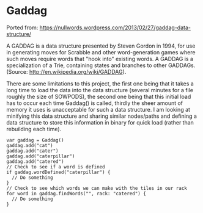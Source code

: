 # Gaddag

Ported from: https://nullwords.wordpress.com/2013/02/27/gaddag-data-structure/

A GADDAG is a data structure presented by Steven Gordon in 1994, for use in generating moves for Scrabble and other word-generation games where such moves require words that "hook into" existing words. A GADDAG is a specialization of a Trie, containing states and branches to other GADDAGs. (Source: http://en.wikipedia.org/wiki/GADDAG).

There are some limitations to this project, the first one being that it takes a long time to load the data into the data structure (several minutes for a file roughly the size of SOWPODS), the second one being that this initial load has to occur each time Gaddag() is called, thirdly the sheer amount of memory it uses is unacceptable for such a data structure. I am looking at minifying this data structure and sharing similar nodes/paths and defining a data structure to store this information in binary for quick load (rather than rebuilding each time).

	var gaddag = Gaddag()
	gaddag.add("cat")
	gaddag.add("cater")
	gaddag.add("caterpillar")
	gaddag.add("catered")
	// Check to see if a word is defined
	if gaddag.wordDefined("caterpillar") {
	  // Do something
	}
	// Check to see which words we can make with the tiles in our rack
	for word in gaddag.findWords("", rack: "catered") {
	  // Do something
	}
